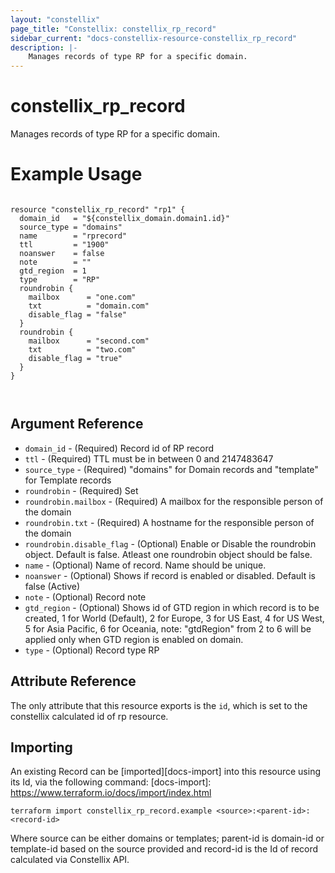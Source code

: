 ```yaml
---
layout: "constellix"
page_title: "Constellix: constellix_rp_record"
sidebar_current: "docs-constellix-resource-constellix_rp_record"
description: |-
    Manages records of type RP for a specific domain.
---
```

# constellix_rp_record #
Manages records of type RP for a specific domain.

# Example Usage #
```hcl

resource "constellix_rp_record" "rp1" {
  domain_id   = "${constellix_domain.domain1.id}"
  source_type = "domains"
  name        = "rprecord"
  ttl         = "1900"
  noanswer    = false
  note        = ""
  gtd_region  = 1
  type        = "RP"
  roundrobin {
    mailbox      = "one.com"
    txt          = "domain.com"
    disable_flag = "false"
  }
  roundrobin {
    mailbox      = "second.com"
    txt          = "two.com"
    disable_flag = "true"
  }
}



```

## Argument Reference ##
* `domain_id` - (Required) Record id of RP record
* `ttl` - (Required) TTL must be in between 0 and 2147483647
* `source_type` - (Required) "domains" for Domain records and "template" for Template records
* `roundrobin` - (Required) Set
* `roundrobin.mailbox` - (Required) A mailbox for the responsible person of the domain
* `roundrobin.txt` - (Required) A hostname for the responsible person of the domain
* `roundrobin.disable_flag` - (Optional) Enable or Disable the roundrobin object. Default is false. Atleast one roundrobin object should be false.
* `name` - (Optional) Name of record. Name should be unique.
* `noanswer` - (Optional) Shows if record is enabled or disabled. Default is false (Active)
* `note` - (Optional) Record note
* `gtd_region` - (Optional) Shows id of GTD region in which record is to be created, 1 for World (Default), 2 for Europe, 3 for US East, 4 for US West, 5 for Asia Pacific, 6 for Oceania, note: "gtdRegion" from 2 to 6 will be applied only when GTD region is enabled on domain.
* `type` - (Optional) Record type RP

## Attribute Reference ##
The only attribute that this resource exports is the `id`, which is set to the constellix calculated id of rp resource.

## Importing ##

An existing Record can be [imported][docs-import] into this resource using its Id, via the following command:
[docs-import]: https://www.terraform.io/docs/import/index.html


```
terraform import constellix_rp_record.example <source>:<parent-id>:<record-id>
```

Where source can be either domains or templates; parent-id is domain-id or template-id based on the source provided and record-id is the Id of record calculated via Constellix API.